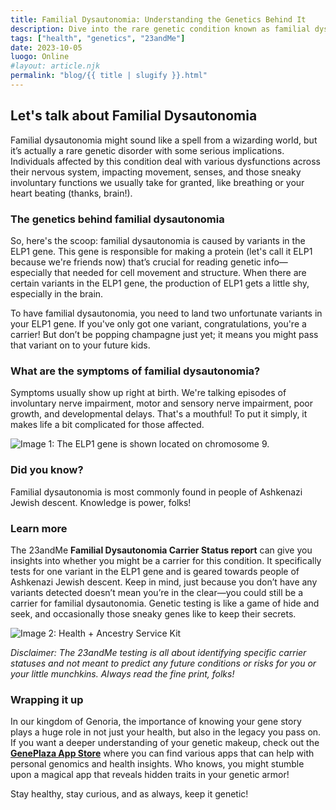 ```yaml
---
title: Familial Dysautonomia: Understanding the Genetics Behind It
description: Dive into the rare genetic condition known as familial dysautonomia, its genetic basis, symptoms, and the significance of genetic testing.
tags: ["health", "genetics", "23andMe"]
date: 2023-10-05
luogo: Online
#layout: article.njk
permalink: "blog/{{ title | slugify }}.html"
---
```


Let's talk about Familial Dysautonomia
-------------------------------------

Familial dysautonomia might sound like a spell from a wizarding world, but it’s actually a rare genetic disorder with some serious implications. Individuals affected by this condition deal with various dysfunctions across their nervous system, impacting movement, senses, and those sneaky involuntary functions we usually take for granted, like breathing or your heart beating (thanks, brain!).

### The genetics behind familial dysautonomia

So, here's the scoop: familial dysautonomia is caused by variants in the ELP1 gene. This gene is responsible for making a protein (let's call it ELP1 because we're friends now) that’s crucial for reading genetic info—especially that needed for cell movement and structure. When there are certain variants in the ELP1 gene, the production of ELP1 gets a little shy, especially in the brain. 

To have familial dysautonomia, you need to land two unfortunate variants in your ELP1 gene. If you've only got one variant, congratulations, you're a carrier! But don’t be popping champagne just yet; it means you might pass that variant on to your future kids.

### What are the symptoms of familial dysautonomia?

Symptoms usually show up right at birth. We're talking episodes of involuntary nerve impairment, motor and sensory nerve impairment, poor growth, and developmental delays. That's a mouthful! To put it simply, it makes life a bit complicated for those affected.

![Image 1: The ELP1 gene is shown located on chromosome 9.](https://lh5.googleusercontent.com/BJkj8qEiSRsdyMx7vaQ5z69URIwYc19fFASCbq1qxeXFOq9LfFMG-3F4hQY8F5ZGlE--EUm7RiuoDkQnOV4pbg4PTqmbk3vvfqtJs2EaXcZ0MJ0I7GCA3RRm74aT7Nb37KHnhTVW)

### Did you know?

Familial dysautonomia is most commonly found in people of Ashkenazi Jewish descent. Knowledge is power, folks!

### Learn more 

The 23andMe **Familial Dysautonomia Carrier Status report** can give you insights into whether you might be a carrier for this condition. It specifically tests for one variant in the ELP1 gene and is geared towards people of Ashkenazi Jewish descent. Keep in mind, just because you don’t have any variants detected doesn’t mean you’re in the clear—you could still be a carrier for familial dysautonomia. Genetic testing is like a game of hide and seek, and occasionally those sneaky genes like to keep their secrets.

![Image 2: Health + Ancestry Service Kit](https://pub-prd-seohub-us-west-2.s3.us-west-2.amazonaws.com/wp-content/uploads/sites/2/2022/03/HA-Kit-Image-1.png)

*Disclaimer: The 23andMe testing is all about identifying specific carrier statuses and not meant to predict any future conditions or risks for you or your little munchkins. Always read the fine print, folks!*

### Wrapping it up 

In our kingdom of Genoria, the importance of knowing your gene story plays a huge role in not just your health, but also in the legacy you pass on. If you want a deeper understanding of your genetic makeup, check out the **[GenePlaza App Store](https://www.GenePlaza.com/app-store)** where you can find various apps that can help with personal genomics and health insights. Who knows, you might stumble upon a magical app that reveals hidden traits in your genetic armor! 

Stay healthy, stay curious, and as always, keep it genetic!